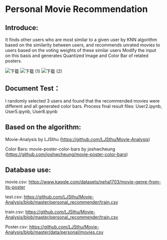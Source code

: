# Personal Movie Recommendation

## Introduce:
It finds other users who are most similar to a given user by KNN algorithm based on the similarity between users, and recommends unrated movies to users based on the voting weights of these similar users 
Modify the input on this basis and generates Quantized Image and Color Bar of related posters.

![下载](https://github.com/Qingyi-Www/Turtle-Dinner/assets/115076218/e5b91ea4-a5e4-4f30-b973-6d90453e82f1)
![下载 (1)](https://github.com/Qingyi-Www/Turtle-Dinner/assets/115076218/73094b05-3a9d-4572-9068-b8c0ea74647a)
![下载 (2)](https://github.com/Qingyi-Www/Turtle-Dinner/assets/115076218/2e2f796b-1320-486c-997c-8c7a9be3b9ee)

## Document Test：
I randomly selected 3 users and found that the recommended movies were different and all generated color bars.
Process final result files: User2.ipynb, User5.ipynb, User8.ipynb

## Based on the algorithm:
Movie-Analysis by LJSthu (https://github.com/LJSthu/Movie-Analysis)

Color Bars: movie-poster-color-bars by joshwcheung (https://github.com/joshwcheung/movie-poster-color-bars)

## Database use:
movie.csv: https://www.kaggle.com/datasets/neha1703/movie-genre-from-its-poster

test.csv: https://github.com/LJSthu/Movie-Analysis/blob/master/personal_recommender/train.csv

train.csv: https://github.com/LJSthu/Movie-Analysis/blob/master/personal_recommender/train.csv

Poster.csv: https://github.com/LJSthu/Movie-Analysis/blob/master/data/personal/movies.csv
